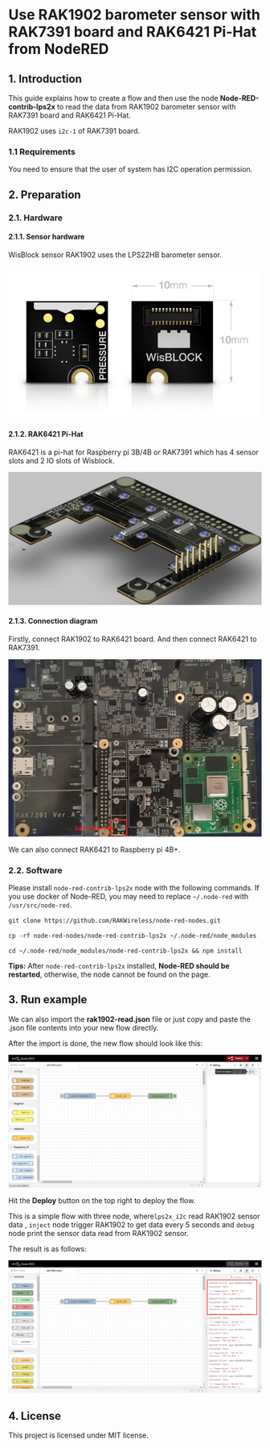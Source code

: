 # Use RAK1902 barometer sensor with RAK7391 board and RAK6421 Pi-Hat from NodeRED

## 1. Introduction

This guide explains how to create a flow and then use the node **Node-RED-contrib-lps2x** to read the data from RAK1902 barometer  sensor with RAK7391 board and RAK6421 Pi-Hat. 

RAK1902 uses `i2c-1` of RAK7391 board.  

### 1.1 Requirements

You need to ensure that the user of system has I2C operation permission.



## 2. Preparation

### 2.1. Hardware

#### 2.1.1. Sensor hardware

WisBlock sensor RAK1902 uses the LPS22HB barometer sensor.

![image-20220427103136460](assets/image-20220427103136460.png)

 

#### 2.1.2.  RAK6421 Pi-Hat

RAK6421 is a pi-hat  for Raspberry pi 3B/4B or RAK7391 which has 4 sensor slots and 2 IO slots of Wisblock. 

<img src="assets/image-20220329105213041.png" alt="image-20220329105213041" style="zoom:50%;" />



#### 2.1.3. Connection diagram

Firstly, connect RAK1902  to RAK6421 board. And then connect RAK6421 to RAK7391.

![image-20220427103400092](assets/image-20220427103400092.png)

We can also connect RAK6421 to Raspberry pi 4B+.

### 2.2. Software

Please install `node-red-contrib-lps2x` node with the following commands. If you use docker of Node-RED, you may need to replace `~/.node-red` with `/usr/src/node-red`.

```
git clone https://github.com/RAKWireless/node-red-nodes.git
```

```
cp -rf node-red-nodes/node-red-contrib-lps2x ~/.node-red/node_modules
```

```
cd ~/.node-red/node_modules/node-red-contrib-lps2x && npm install
```

**Tips:**  After `node-red-contrib-lps2x`  installed,  **Node-RED should be restarted**, otherwise, the node cannot be found on the page.

## 3. Run example

We can also import the  **rak1902-read.json** file or just copy and paste the .json file contents into your new flow directly.

After the import is done, the new flow should look like this:

![image-20220427103853466](assets/image-20220427103853466.png)

Hit the **Deploy** button on the top right to deploy the flow.

This is a simple flow with three node, where`lps2x_i2c` read RAK1902 sensor data ,  `inject` node trigger RAK1902  to get data every 5 seconds and `debug` node print the sensor data read from RAK1902 sensor.

The result is as follows:

![image-20220427104053497](assets/image-20220427104053497.png)

## 4. License

This project is licensed under MIT license.
